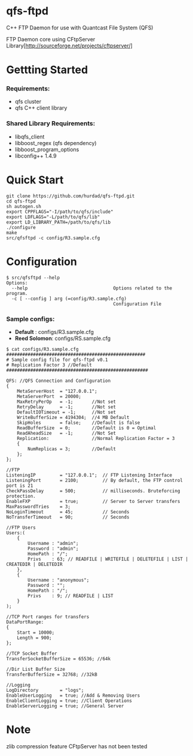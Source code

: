 qfs-ftpd
========

C++ FTP Daemon for use with Quantcast File System (QFS)

FTP Daemon core using CFtpServer Library[http://sourceforge.net/projects/cftpserver/]

Gettting Started
========
### Requirements:

* qfs cluster
* qfs C++ client library

### Shared Library Requirements:
* libqfs_client
* libboost_regex (qfs dependency)
* libboost_program_options
* libconfig++ 1.4.9

Quick Start
========
```
git clone https://github.com/hurdad/qfs-ftpd.git
cd qfs-ftpd
sh autogen.sh
export CPPFLAGS="-I/path/to/qfs/include" 
export LDFLAGS="-L/path/to/qfs/lib"
export LD_LIBRARY_PATH=/path/to/qfs/lib
./configure
make
src/qfsftpd -c config/R3.sample.cfg
```
Configuration
========
```
$ src/qfsftpd --help
Options:
  --help                                Options related to the program.
  -c [ --config ] arg (=config/R3.sample.cfg)
                                        Configuration File
```
### Sample configs:
  * **Default**     : configs/R3.sample.cfg
  * **Reed Solomon**: configs/RS.sample.cfg

```
$ cat configs/R3.sample.cfg
####################################################
# Sample config file for qfs-ftpd v0.1
# Replication Factor 3 //Default
#####################################################

QFS: //QFS Connection and Configuration
{        
    MetaServerHost 	= "127.0.0.1";
    MetaServerPort 	= 20000;
    MaxRetryPerOp 	= -1; 		//Not set
    RetryDelay 		= -1; 		//Not set
    DefaultIOTimeout = -1; 		//Not set
    WriteBufferSize = 4194304;	//4 MB Default
    SkipHoles		= false; 	//Default is false
    ReadBufferSize 	= 0; 		//Default is 0 = Optimal
    ReadAheadSize 	= -1; 		//Not Set
    Replication: 				//Normal Replication Factor = 3
    {
        NumReplicas = 3; 		//Default
    };
};

//FTP
ListeningIP 		= "127.0.0.1";  // FTP Listening Interface
ListeningPort 		= 2100; 		// By default, the FTP control port is 21
CheckPassDelay 		= 500; 			// milliseconds. Bruteforcing protection.
EnableFXP 			= true; 		// Server to Server transfers
MaxPasswordTries 	= 3;
NoLoginTimeout 		= 45; 			// Seconds
NoTransferTimeout 	= 90; 			// Seconds

//FTP Users
Users:(
	{
		Username : "admin";
		Password : "admin";
		HomePath : "/";
		Privs    : 63; // READFILE | WRITEFILE | DELETEFILE | LIST | CREATEDIR | DELETEDIR
	},
	{
		Username : "anonymous";
		Password : "";
		HomePath : "/";
		Privs    : 9; // READFILE | LIST 
	}
);

//TCP Port ranges for transfers
DataPortRange: 
{ 
	Start = 10000;
	Length = 900;
};

//TCP Socket Buffer
TransferSocketBufferSize = 65536; //64k

//Dir List Buffer Size
TransferBufferSize = 32768; //32kB

//Logging
LogDirectory 		= "logs";
EnableUserLogging 	= true; //Add & Removing Users
EnableClientLogging = true; //Client Operations
EnableServerLogging = true; //General Server 
```
Note
========
zlib compression feature CFtpServer has not been tested
